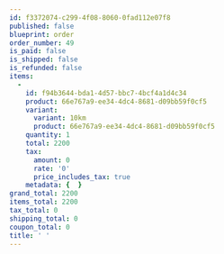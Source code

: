 ```yaml
---
id: f3372074-c299-4f08-8060-0fad112e07f8
published: false
blueprint: order
order_number: 49
is_paid: false
is_shipped: false
is_refunded: false
items:
  -
    id: f94b3644-bda1-4d57-bbc7-4bcf4a1d4c34
    product: 66e767a9-ee34-4dc4-8681-d09bb59f0cf5
    variant:
      variant: 10km
      product: 66e767a9-ee34-4dc4-8681-d09bb59f0cf5
    quantity: 1
    total: 2200
    tax:
      amount: 0
      rate: '0'
      price_includes_tax: true
    metadata: {  }
grand_total: 2200
items_total: 2200
tax_total: 0
shipping_total: 0
coupon_total: 0
title: ' '
---
```

